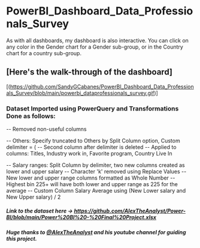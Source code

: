 # PowerBI_Dashboard_Data_Professionals_Survey

As with all dashboards, my dashboard is also interactive.  You can click on any color in the Gender chart for a Gender sub-group, or in the Country chart for a country sub-group.

## [Here's the walk-through of the dashboard]  
[(https://github.com/SandyGCabanes/PowerBI_Dashboard_Data_Professionals_Survey/blob/main/powerbi_dataprofessionals_survey.gif)]

### Dataset Imported using PowerQuery and Transformations Done as follows:
-- Removed non-useful columns

-- Others: Specify truncated to Others by Split Column option, Custom delimiter = (
-- Second column after delimiter is deleted
-- Applied to columns: Titles, Industry work in, Favorite program, Country Live In

-- Salary ranges: Split Column by delimiter, two new columns created as lower and upper salary 
-- Character 'k' removed using Replace Values
-- New lower and upper range columns formatted as Whole Number
-- Highest bin 225+ will have both lower and upper range as 225 for the average
-- Custom Column Salary Average using (New Lower salary and New Upper salary) / 2

##### Link to the dataset here -> https://github.com/AlexTheAnalyst/Power-BI/blob/main/Power%20BI%20-%20Final%20Project.xlsx

##### Huge thanks to [@AlexTheAnalyst](https://www.youtube.com/watch?v=g0m5sEHPU-s) and his youtube channel for guiding this project.
